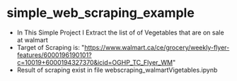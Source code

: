 # simple_web_scraping_example
  * In This Simple Project I Extract the list of of Vegetables that are on sale at walmart
  * Target of Scraping is: "https://www.walmart.ca/ce/grocery/weekly-flyer-features/6000196190101?c=10019+6000194327370&icid=OGHP_TC_Flyer_WM"
  * Result of scraping exist in file webscraping_walmartVigetables.ipynb 

